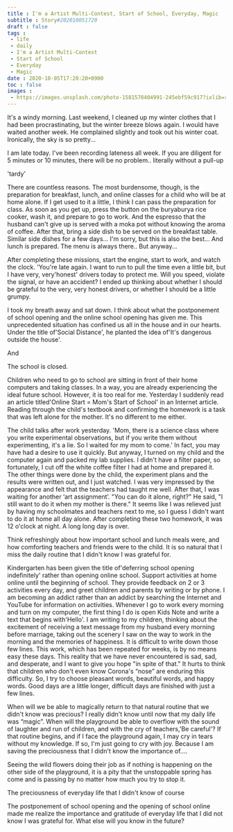 ```yaml
---
title : I'm a Artist Multi-Contest, Start of School, Everyday, Magic
subtitle : Story#202010051720
draft : false
tags :
 - life
 - daily
 - I'm a Artist Multi-Contest
 - Start of School
 - Everyday
 - Magic
date : 2020-10-05T17:20:20+0900
toc : false
images : 
 - https://images.unsplash.com/photo-1581578404991-245ebf59c917?ixlib=rb-1.2.1&q=80&fm=jpg&crop=entropy&cs=tinysrgb&w=1080&fit=max&ixid=eyJhcHBfaWQiOjE1NTU0OX0
---
```

It's a windy morning. Last weekend, I cleaned up my winter clothes that I had been procrastinating, but the winter breeze blows again. I would have waited another week. He complained slightly and took out his winter coat. Ironically, the sky is so pretty...  

I am late today. I've been recording lateness all week. If you are diligent for 5 minutes or 10 minutes, there will be no problem.. literally without a pull-up  

'tardy'  

There are countless reasons. The most burdensome, though, is the preparation for breakfast, lunch, and online classes for a child who will be at home alone. If I get used to it a little, I think I can pass the preparation for class. As soon as you get up, press the button on the buryaburya rice cooker, wash it, and prepare to go to work. And the espresso that the husband can't give up is served with a moka pot without knowing the aroma of coffee. After that, bring a side dish to be served on the breakfast table. Similar side dishes for a few days... I'm sorry, but this is also the best... And lunch is prepared. The menu is always there.. But anyway...  

After completing these missions, start the engine, start to work, and watch the clock. 'You're late again. I want to run to pull the time even a little bit, but I have very, very'honest' drivers today to protect me. Will you speed, violate the signal, or have an accident? I ended up thinking about whether I should be grateful to the very, very honest drivers, or whether I should be a little grumpy.  

I took my breath away and sat down. I think about what the postponement of school opening and the online school opening has given me. This unprecedented situation has confined us all in the house and in our hearts. Under the title of'Social Distance', he planted the idea of'It's dangerous outside the house'.  

And  

The school is closed.  

Children who need to go to school are sitting in front of their home computers and taking classes. In a way, you are already experiencing the ideal future school. However, it is too real for me. Yesterday I suddenly read an article titled'Online Start = Mom's Start of School' in an Internet article. Reading through the child's textbook and confirming the homework is a task that was left alone for the mother. It's no different to me either.  

The child talks after work yesterday. 'Mom, there is a science class where you write experimental observations, but if you write them without experimenting, it's a lie. So I waited for my mom to come.' In fact, you may have had a desire to use it quickly. But anyway, I turned on my child and the computer again and packed my lab supplies. I didn't have a filter paper, so fortunately, I cut off the white coffee filter I had at home and prepared it. The other things were done by the child, the experiment plans and the results were written out, and I just watched. I was very impressed by the appearance and felt that the teachers had taught me well. After that, I was waiting for another ‘art assignment’. "You can do it alone, right?" He said, "I still want to do it when my mother is there." It seems like I was relieved just by having my schoolmates and teachers next to me, so I guess I didn't want to do it at home all day alone. After completing these two homework, it was 12 o'clock at night. A long long day is over.  

Think refreshingly about how important school and lunch meals were, and how comforting teachers and friends were to the child. It is so natural that I miss the daily routine that I didn't know I was grateful for.  

Kindergarten has been given the title of'deferring school opening indefinitely' rather than opening online school. Support activities at home online until the beginning of school. They provide feedback on 2 or 3 activities every day, and greet children and parents by writing or by phone. I am becoming an addict rather than an addict by searching the Internet and YouTube for information on activities. Whenever I go to work every morning and turn on my computer, the first thing I do is open Kids Note and write a text that begins with'Hello'. I am writing to my children, thinking about the excitement of receiving a text message from my husband every morning before marriage, taking out the scenery I saw on the way to work in the morning and the memories of happiness. It is difficult to write down those few lines. This work, which has been repeated for weeks, is by no means easy these days. This reality that we have never encountered is sad, sad, and desperate, and I want to give you hope "in spite of that." It hurts to think that children who don't even know Corona's “nose” are enduring this difficulty. So, I try to choose pleasant words, beautiful words, and happy words. Good days are a little longer, difficult days are finished with just a few lines.  

When will we be able to magically return to that natural routine that we didn't know was precious? I really didn't know until now that my daily life was “magic”. When will the playground be able to overflow with the sound of laughter and run of children, and with the cry of teachers,'Be careful'? If that routine begins, and if I face the playground again, I may cry in tears without my knowledge. If so, I'm just going to cry with joy. Because I am saving the preciousness that I didn't know the importance of....  

Seeing the wild flowers doing their job as if nothing is happening on the other side of the playground, it is a pity that the unstoppable spring has come and is passing by no matter how much you try to stop it.  

The preciousness of everyday life that I didn't know of course  

The postponement of school opening and the opening of school online made me realize the importance and gratitude of everyday life that I did not know I was grateful for. What else will you know in the future?
